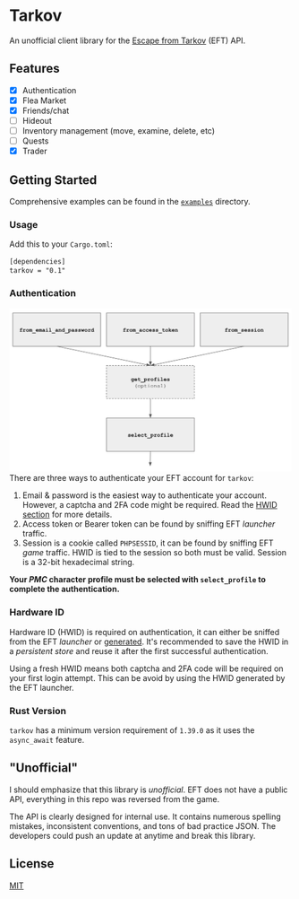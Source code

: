 # Tarkov
An unofficial client library for the [Escape from Tarkov](https://escapefromtarkov.com) (EFT) API.

## Features
- [x] Authentication
- [x] Flea Market
- [x] Friends/chat
- [ ] Hideout
- [ ] Inventory management (move, examine, delete, etc)
- [ ] Quests
- [x] Trader

## Getting Started

Comprehensive examples can be found in the [`examples`](examples) directory.

### Usage
Add this to your `Cargo.toml`:
```
[dependencies]
tarkov = "0.1"
```

### Authentication
![Authentication flowchart](flow.png)
There are three ways to authenticate your EFT account for `tarkov`:
1. Email & password is the easiest way to authenticate your account. However, a captcha and 2FA code might be required. Read the [HWID section](#hardware-id) for more details.
2. Access token or Bearer token can be found by sniffing EFT _launcher_ traffic.
3. Session is a cookie called `PHPSESSID`, it can be found by sniffing EFT _game_ traffic. HWID is tied to the session so both must be valid. Session is a 32-bit hexadecimal string.

**Your _PMC_ character profile must be selected with `select_profile` to complete the authentication.**

### Hardware ID
Hardware ID (HWID) is required on authentication, it can either be sniffed from the EFT _launcher_ or [generated](https://docs.rs/todo). It's recommended to save the HWID in a _persistent store_ and reuse it after the first successful authentication.

Using a fresh HWID means both captcha and 2FA code will be required on your first login attempt. This can be avoid by using the HWID generated by the EFT launcher.

### Rust Version
`tarkov` has a minimum version requirement of `1.39.0` as it uses the `async_await` feature.

## "Unofficial"

I should emphasize that this library is _unofficial_. EFT does not have a public API, everything in this repo was reversed from the game.

The API is clearly designed for internal use. It contains numerous spelling mistakes, inconsistent conventions, and tons of bad practice JSON. The developers could push an update at anytime and break this library.

## License
[MIT](LICENSE)

